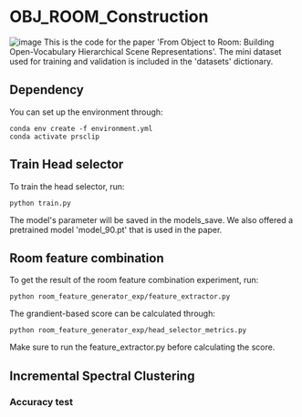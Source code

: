 # OBJ_ROOM_Construction

![image](https://github.com/B0GGY/OBJ_ROOM_Construction/blob/master/cover.png)
This is the code for the paper 'From Object to Room: Building Open-Vocabulary Hierarchical Scene Representations'. The mini dataset used for training and validation is included in the 'datasets' dictionary.

## Dependency
You can set up the environment through:
```
conda env create -f environment.yml
conda activate prsclip
```
## Train Head selector
To train the head selector, run:
```
python train.py
```
The model's parameter will be saved in the models_save. We also offered a pretrained model 'model_90.pt' that is used in the paper.
## Room feature combination
To get the result of the room feature combination experiment, run:
```
python room_feature_generator_exp/feature_extractor.py
```
The grandient-based score can be calculated through:
```
python room_feature_generator_exp/head_selector_metrics.py
```
Make sure to run the feature_extractor.py before calculating the score.

## Incremental Spectral Clustering
### Accuracy test
